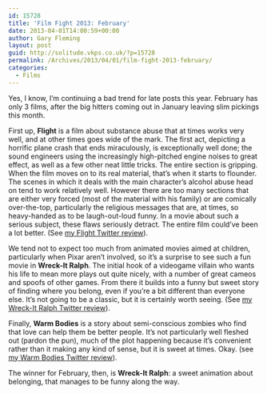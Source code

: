 ```yaml
---
id: 15728
title: 'Film Fight 2013: February'
date: 2013-04-01T14:00:59+00:00
author: Gary Fleming
layout: post
guid: http://solitude.vkps.co.uk/?p=15728
permalink: /Archives/2013/04/01/film-fight-2013-february/
categories:
  - Films
---
```

Yes, I know, I&#8217;m continuing a bad trend for late posts this year. February has only 3 films, after the big hitters coming out in January leaving slim pickings this month.

First up, **Flight** is a film about substance abuse that at times works very well, and at other times goes wide of the mark. The first act, depicting a horrific plane crash that ends miraculously, is exceptionally well done; the sound engineers using the increasingly high-pitched engine noises to great effect, as well as a few other neat little tricks. The entire section is gripping. When the film moves on to its real material, that&#8217;s when it starts to flounder. The scenes in which it deals with the main character&#8217;s alcohol abuse head on tend to work relatively well. However there are too many sections that are either very forced (most of the material with his family) or are comically over-the-top, particularly the religious messages that are, at times, so heavy-handed as to be laugh-out-loud funny. In a movie about such a serious subject, these flaws seriously detract. The entire film could&#8217;ve been a lot better. (See [my Flight Twitter review](https://twitter.com/garyfleming/status/300019366383194112)).

We tend not to expect too much from animated movies aimed at children, particularly when Pixar aren&#8217;t involved, so it&#8217;s a surprise to see such a fun movie in **Wreck-It Ralph**. The initial hook of a videogame villain who wants his life to mean more plays out quite nicely, with a number of great cameos and spoofs of other games. From there it builds into a funny but sweet story of finding where you belong, even if you&#8217;re a bit different than everyone else. It&#8217;s not going to be a classic, but it is certainly worth seeing. (See [my Wreck-It Ralph Twitter review](https://twitter.com/garyfleming/status/301428289732476928)).

Finally, **Warm Bodies** is a story about semi-conscious zombies who find that love can help them be better people. It&#8217;s not particularly well fleshed out (pardon the pun), much of the plot happening because it&#8217;s convenient rather than it making any kind of sense, but it is sweet at times. Okay. (see [my Warm Bodies Twitter review](https://twitter.com/garyfleming/status/305389872192049153)).

The winner for February, then, is **Wreck-It Ralph**: a sweet animation about belonging, that manages to be funny along the way.